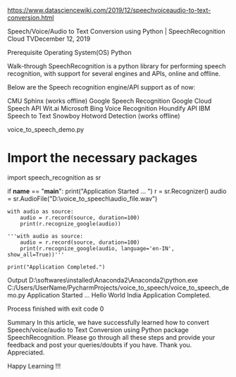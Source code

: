 https://www.datasciencewiki.com/2019/12/speechvoiceaudio-to-text-conversion.html


Speech/Voice/Audio to Text Conversion using Python | SpeechRecognition
Cloud TVDecember 12, 2019


Prerequisite
Operating System(OS)
Python

Walk-through
SpeechRecognition is a python library for performing speech recognition, with support for several engines and APIs, online and offline.

Below are the Speech recognition engine/API support as of now:

CMU Sphinx (works offline)
Google Speech Recognition
Google Cloud Speech API
Wit.ai
Microsoft Bing Voice Recognition
Houndify API
IBM Speech to Text
Snowboy Hotword Detection (works offline)

voice_to_speech_demo.py

# Import the necessary packages
import speech_recognition as sr

if __name__ == "__main__":
    print("Application Started ... ")
    r = sr.Recognizer()
    audio = sr.AudioFile("D:\\voice_to_speech\\audio_file.wav")

    with audio as source:
        audio = r.record(source, duration=100)
        print(r.recognize_google(audio))

    '''with audio as source:
        audio = r.record(source, duration=100)
        print(r.recognize_google(audio, language='en-IN', show_all=True))'''

    print("Application Completed.")

Output
D:\softwares\installed\Anaconda2\Anaconda2\python.exe C:/Users/UserName/PycharmProjects/voice_to_speech/voice_to_speech_demo.py
Application Started ... 
Hello World India
Application Completed.

Process finished with exit code 0

Summary
In this article, we have successfully learned how to convert Speech/voice/audio to Text Conversion using Python package SpeechRecognition. Please go through all these steps and provide your feedback and post your queries/doubts if you have. Thank you. Appreciated.

Happy Learning !!!